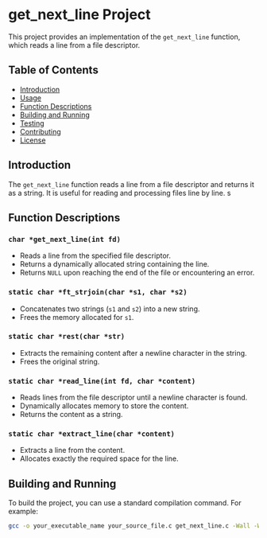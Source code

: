 # get_next_line Project

This project provides an implementation of the `get_next_line` function, which reads a line from a file descriptor.

## Table of Contents

- [Introduction](#introduction)
- [Usage](#usage)
- [Function Descriptions](#function-descriptions)
- [Building and Running](#building-and-running)
- [Testing](#testing)
- [Contributing](#contributing)
- [License](#license)

## Introduction

The `get_next_line` function reads a line from a file descriptor and returns it as a string. It is useful for reading and processing files line by line.
s
## Function Descriptions

### `char *get_next_line(int fd)`

- Reads a line from the specified file descriptor.
- Returns a dynamically allocated string containing the line.
- Returns `NULL` upon reaching the end of the file or encountering an error.

### `static char *ft_strjoin(char *s1, char *s2)`

- Concatenates two strings (`s1` and `s2`) into a new string.
- Frees the memory allocated for `s1`.

### `static char *rest(char *str)`

- Extracts the remaining content after a newline character in the string.
- Frees the original string.

### `static char *read_line(int fd, char *content)`

- Reads lines from the file descriptor until a newline character is found.
- Dynamically allocates memory to store the content.
- Returns the content as a string.

### `static char *extract_line(char *content)`

- Extracts a line from the content.
- Allocates exactly the required space for the line.

## Building and Running

To build the project, you can use a standard compilation command. For example:

```bash
gcc -o your_executable_name your_source_file.c get_next_line.c -Wall -Wextra -Werror -D BUFFER_SIZE=32
